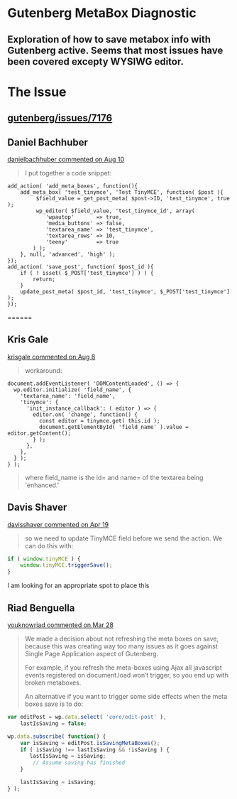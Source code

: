 # Gutenberg MetaBox Diagnostic

Exploration of how to save metabox info with Gutenberg active. Seems that most issues have been covered excepty WYSIWG editor.
------
The Issue
======

[gutenberg/issues/7176](https://github.com/WordPress/gutenberg/issues/7176)
------
Daniel Bachhuber
------

[danielbachhuber commented on Aug 10](https://github.com/WordPress/gutenberg/issues/7176#issuecomment-412134455)

> I put together a code snippet:
>
```
add_action( 'add_meta_boxes', function(){
	add_meta_box( 'test_tinymce', 'Test TinyMCE', function( $post ){
		 $field_value = get_post_meta( $post->ID, 'test_tinymce', true );
		 wp_editor( $field_value, 'test_tinymce_id', array(
			'wpautop'       => true,
			'media_buttons' => false,
			'textarea_name' => 'test_tinymce',
			'textarea_rows' => 10,
			'teeny'         => true
		) );
	}, null, 'advanced', 'high' );
});
add_action( 'save_post', function( $post_id ){
	if ( ! isset( $_POST['test_tinymce'] ) ) {
		return;
	}
	update_post_meta( $post_id, 'test_tinymce', $_POST['test_tinymce'] );
});
```

======

Kris Gale
------
[krisgale commented on Aug 8](https://github.com/WordPress/gutenberg/issues/7176#issuecomment-411482402)

> workaround:
> 

```
document.addEventListener( 'DOMContentLoaded', () => {
  wp.editor.initialize( 'field_name', {
    'textarea_name': 'field_name',
    'tinymce': {
      'init_instance_callback': ( editor ) => {
        editor.on( 'change', function() {
          const editor = tinymce.get( this.id );
          document.getElementById( 'field_name' ).value = editor.getContent();
        } );
      },
    },
  } );
} );
```
> where field_name is the id= and name= of the textarea being 'enhanced.'

Davis Shaver
------
[davisshaver commented on Apr 19](https://github.com/WordPress/gutenberg/pull/3840#issuecomment-382856965)

> so we need to update TinyMCE field before we send the action. We can do this with:
```js
if ( window.tinyMCE ) {
    window.tinyMCE.triggerSave();
}
```
I am looking for an appropriate spot to place this

Riad Benguella
------
[youknowriad commented on Mar 28](https://github.com/WordPress/gutenberg/issues/5718#issuecomment-376923025)

> We made a decision about not refreshing the meta boxes on save, because this was creating way too many issues as it goes against Single Page Application aspect of Gutenberg.
>
> For example, if you refresh the meta-boxes using Ajax all javascript events registered on document.load won’t trigger, so you end up with broken metaboxes.
>
> An alternative if you want to trigger some side effects when the meta boxes save is to do:
```js
var editPost = wp.data.select( 'core/edit-post' ),
    lastIsSaving = false;

wp.data.subscribe( function() {
    var isSaving = editPost.isSavingMetaBoxes();
    if ( isSaving !== lastIsSaving && !isSaving ) {
       lastIsSaving = isSaving;
        // Assume saving has finished
    }

    lastIsSaving = isSaving;
} );
```